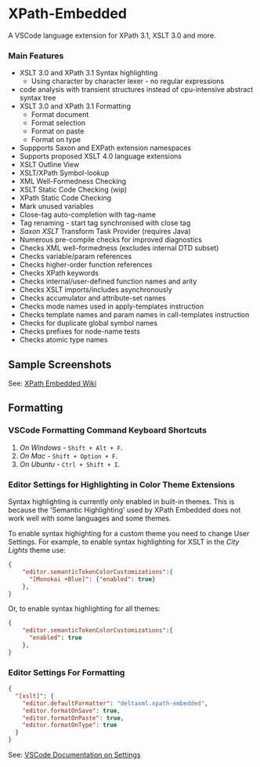 # XPath-Embedded

A VSCode language extension for XPath 3.1, XSLT 3.0 and more.

### Main Features
- XSLT 3.0 and XPath 3.1 Syntax highlighting
  - Using character by character lexer - no regular expressions
- code analysis with transient structures instead of cpu-intensive abstract syntax tree
- XSLT 3.0 and XPath 3.1 Formatting
  - Format document
  - Format selection
  - Format on paste
  - Format on type
- Suppports Saxon and EXPath extension namespaces
- Supports proposed XSLT 4.0 language extensions
- XSLT Outline View
- XSLT/XPath Symbol-lookup
- XML Well-Formedness Checking
- XSLT Static Code Checking (wip)
- XPath Static Code Checking
- Mark unused variables
- Close-tag auto-completion with tag-name
- Tag renaming - start tag synchronised with close tag
- *Saxon XSLT* Transform Task Provider (requires Java)
- Numerous pre-compile checks for improved diagnostics
- Checks XML well-formedness (excludes internal DTD subset)
- Checks variable/param references
- Checks higher-order function references
- Checks XPath keywords
- Checks internal/user-defined function names and arity
- Checks XSLT imports/includes asynchronously
- Checks accumulator and attribute-set names
- Checks mode names used in apply-templates instruction
- Checks template names and param names in call-templates instruction
- Checks for duplicate global symbol names
- Checks prefixes for node-name tests
- Checks atomic type names

## Sample Screenshots

See: [XPath Embedded Wiki](https://github.com/DeltaXML/vscode-xslt-tokenizer/wiki/)

## Formatting

### VSCode Formatting Command Keyboard Shortcuts
1. *On Windows* - ```Shift + Alt + F```.
2. *On Mac* - ```Shift + Option + F```.
3. *On Ubuntu* - ```Ctrl + Shift + I```.

### Editor Settings for Highlighting in Color Theme Extensions

Syntax highlighting is currently only enabled in built-in themes. This is because the 'Semantic Highlighting' used by XPath Embedded does not work well with some languages and some themes.

To enable syntax highighting for a custom theme you need to change User Settings. For example, to enable syntax highlighting for XSLT in the *City Lights* theme use:
```json
{
    "editor.semanticTokenColorCustomizations":{
      "[Monokai +Blue]": {"enabled": true}
    },
}
  ```

Or, to enable syntax highlighting for all themes:

```json
{
    "editor.semanticTokenColorCustomizations":{
      "enabled": true
    },
}
  ```

### Editor Settings For Formatting
```json
{
  "[xslt]": {
    "editor.defaultFormatter": "deltaxml.xpath-embedded",
    "editor.formatOnSave": true,
    "editor.formatOnPaste": true,
    "editor.formatOnType": true
  }
}
```
See: [VSCode Documentation on Settings](https://code.visualstudio.com/docs/getstarted/settings)


